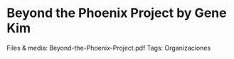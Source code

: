 # Beyond the Phoenix Project by Gene Kim

Files & media: Beyond-the-Phoenix-Project.pdf
Tags: Organizaciones
